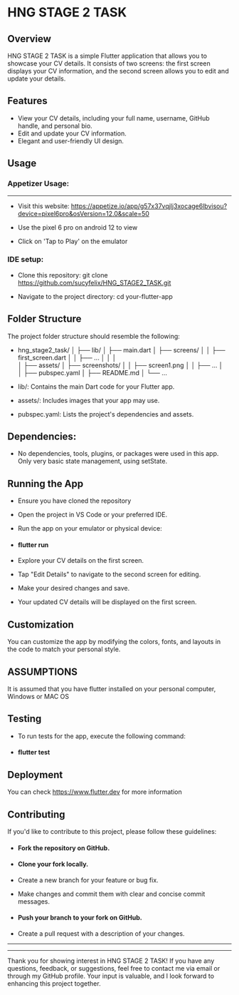 # HNG STAGE 2 TASK

## Overview

HNG STAGE 2 TASK is a simple Flutter application that allows you to showcase your CV details. It consists of two screens: the first screen displays your CV information, and the second screen allows you to edit and update your details.

## Features

- View your CV details, including your full name, username, GitHub handle, and personal bio.
- Edit and update your CV information.
- Elegant and user-friendly UI design.
  
## Usage

### Appetizer Usage:
___ 
* Visit this website: 
 https://appetize.io/app/g57x37vqjlj3xocage6lbvisou?device=pixel6pro&osVersion=12.0&scale=50

* Use the pixel 6 pro on android 12 to view

* Click on 'Tap to Play' on the emulator

### IDE setup:
- Clone this repository:
git clone https://github.com/sucyfelix/HNG_STAGE2_TASK.git

- Navigate to the project directory:
cd your-flutter-app

## Folder Structure
The project folder structure should resemble the following:

- hng_stage2_task/
│
├── lib/
│   ├── main.dart
│   ├── screens/
│   │   ├── first_screen.dart
│   │   ├── ...
│   │
│   
│
├── assets/
│   ├── screenshots/
│   │   ├── screen1.png
│   │   ├── ...
│   
│
├── pubspec.yaml
│
├── README.md
│
└── ...

- lib/: Contains the main Dart code for your Flutter app.
- assets/: Includes images that your app may use.
- pubspec.yaml: Lists the project's dependencies and assets.

## Dependencies:
- No dependencies, tools, plugins, or packages were used in this app. Only very basic state management, using setState.

## Running the App
- Ensure you have cloned the repository

- Open the project in VS Code or your preferred IDE.

- Run the app on your emulator or physical device:

- #### flutter run

- Explore your CV details on the first screen.

- Tap "Edit Details" to navigate to the second screen for editing.

- Make your desired changes and save.

- Your updated CV details will be displayed on the first screen.

## Customization
You can customize the app by modifying the colors, fonts, and layouts in the code to match your personal style.

## ASSUMPTIONS
It is assumed that you have flutter installed on your personal computer, Windows or MAC OS

## Testing
- To run tests for the app, execute the following command:

- #### flutter test

## Deployment
You can check https://www.flutter.dev for more information

## Contributing
If you'd like to contribute to this project, please follow these guidelines:

- #### Fork the repository on GitHub.

- #### Clone your fork locally.

- Create a new branch for your feature or bug fix.

- Make changes and commit them with clear and concise commit messages.

- #### Push your branch to your fork on GitHub.
- Create a pull request with a description of your changes.

___
___
Thank you for showing interest in HNG STAGE 2 TASK! If you have any questions, feedback, or suggestions, feel free to contact me via email or through my GitHub profile. Your input is valuable, and I look forward to enhancing this project together.
